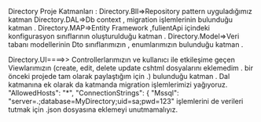 Directory Proje Katmanları :
Directory.Bll=>Repository pattern uyguladığımız katman 
Directory.DAL=>Db context , migration işlemlerinin bulunduğu katman .
Directory.MAP=>Entity Framework ,fulientApi içindeki konfigurasyon sınıflarının oluşturulduğu katman .
Directory.Model=>Veri tabanı modellerinin Dto sınıflarımızın , enumlarımızın bulunduğu katman .

Directory.UI====>> Controllerlarımızın ve kullanıcı ile etkileşime geçen  Viewlarımızın (create, edit, delete update cshtml dosyalarını eklemedim . bir önceki projede tam olarak paylaştığım için .) bulunduğu katman .
Dal  katmanına ek olarak  da  katmanda migration işlemlerimizi yağıyoruz. 
"AllowedHosts": "*",
    "ConnectionStrings": {
        "Mssql": "server=.;database=MyDirectory;uid=sa;pwd=123" işlemlerini de verileri tutmak için .json dosyasına eklemeyi unutmamalıyız.

